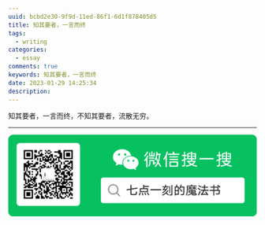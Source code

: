 ```yaml
---
uuid: bcbd2e30-9f9d-11ed-86f1-6d1f878405d5
title: 知其要者，一言而终
tags:
  - writing
categories:
  - essay
comments: true
keywords: 知其要者，一言而终
date: 2023-01-29 14:25:34
description:
---
```


<!--more-->
<!-- 1. 发布前：删除草稿的 uuid -->
<!-- 2. 发布后：补充tag，category -->

知其要者，一言而终，不知其要者，流散无穷。




---
![20200131220947.png](source/_posts/assets/images/leunggeorge.github.io-image-9%201.png)

